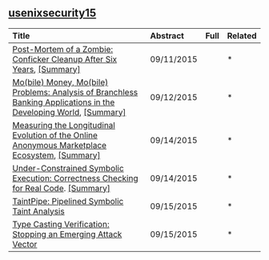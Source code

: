 ## [usenixsecurity15](https://www.usenix.org/conference/usenixsecurity15/technical-sessions)


|Title| Abstract| Full| Related|
|:----|:----|:----|:---|
|[Post-Mortem of a Zombie: Conficker Cleanup After Six Years](https://www.usenix.org/conference/usenixsecurity15/technical-sessions/presentation/asghari), [[Summary]](./file/zombie_clean_up.md)|09/11/2015| |*|
[Mo(bile) Money, Mo(bile) Problems: Analysis of Branchless Banking Applications in the Developing World](), [[Summary]](./file/mobile_money_app.md)|09/12/2015| | *|
|[Measuring the Longitudinal Evolution of the Online Anonymous Marketplace Ecosystem](https://www.usenix.org/conference/usenixsecurity15/technical-sessions/presentation/soska), [[Summary]](./file/anonymous_market.md)|09/14/2015| |*|
|[Under-Constrained Symbolic Execution: Correctness Checking for Real Code](https://www.usenix.org/conference/usenixsecurity15/technical-sessions/presentation/ramos). [[Summary]](file/code_checking.md)|09/14/2015| |*|
|[TaintPipe: Pipelined Symbolic Taint Analysis](https://www.usenix.org/conference/usenixsecurity15/technical-sessions/presentation/ming)|09/15/2015| |*|
|[Type Casting Verification: Stopping an Emerging Attack Vector](https://www.usenix.org/conference/usenixsecurity15/technical-sessions/presentation/lee)|09/15/2015| |*|
